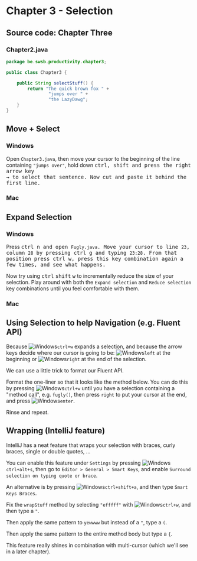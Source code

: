 # Chapter 3 - Selection

## Source code: Chapter Three

<!-- tabs:start -->

### **Chapter2.java**

```java
package be.swsb.productivity.chapter3;

public class Chapter3 {

    public String selectStuff() {
	    return "The quick brown fox " +
	            "jumps over " +
	            "the LazyDawg";
    }
}

```
<!-- tabs:end -->

## Move + Select 

<!-- tabs:start -->

### **Windows**
Open `Chapter3.java`, then move your cursor to the beginning of the line containing `"jumps over"`, hold
down <kbd>ctrl</kkbd>, <kbd>shift</kbd> and press the right arrow key <kbd> 	
&#8594;</kbd> to select that sentence. Now cut and paste it behind the first line.

### **Mac**

<!-- tabs:end --> 

## Expand Selection 

<!-- tabs:start -->

### **Windows**
Press <kbd>ctrl<kbd> <kbd>n</kbd> and open `Fugly.java`. 
Move your cursor to line `23`, column `28` by pressing <kbd>ctrl</kbd> <kbd>g</kbd> and typing `23:28`.
From that position press <kbd>ctrl</kbd> <kbd>w</kbd>, press this key combination again a few times, and see what happens.

Now try using <kbd>ctrl</kbd> <kbd>shift</kbd> <kbd>w</kbd> to incrementally reduce the size of your selection. Play around with both the 
`Expand selection` and `Reduce selection` key combinations until you feel comfortable with them.

### **Mac**

<!-- tabs:end -->

## Using Selection to help Navigation (e.g. Fluent API)
Because ![Windows](icons/glyph-windows-20.png)`ctrl+w` expands a selection, and because the arrow keys decide where our cursor is going to be: ![Windows](icons/glyph-windows-20.png)`left` at the beginning or ![Windows](icons/glyph-windows-20.png)`right` at the end of the selection.

We can use a little trick to format our Fluent API.

Format the one-liner so that it looks like the method below. You can do this by pressing ![Windows](icons/glyph-windows-20.png)`ctrl+w` until you have a selection containing a "method call", e.g. `fugly()`, then press `right` to put your cursor at the end, and press ![Windows](icons/glyph-windows-20.png)`enter`.

Rinse and repeat.

## Wrapping (IntelliJ feature)
IntelliJ has a neat feature that wraps your selection with braces, curly braces, single or double quotes, ...

You can enable this feature under `Settings` by pressing ![Windows](icons/glyph-windows-20.png)`ctrl+alt+s`, then go to `Editor > General > Smart Keys`, and enable `Surround selection on typing quote or brace`.

An alternative is by pressing ![Windows](icons/glyph-windows-20.png)`ctrl+shift+a`, and then type `Smart Keys Braces`.

Fix the `wrapStuff` method by selecting `"efffff"` with ![Windows](icons/glyph-windows-20.png)`ctrl+w`, and then type a `"`.

Then apply the same pattern to `yewwww` but instead of a `"`, type a `(`.

Then apply the same pattern to the entire method body but type a `{`.

This feature really shines in combination with multi-cursor (which we'll see in a later chapter).
